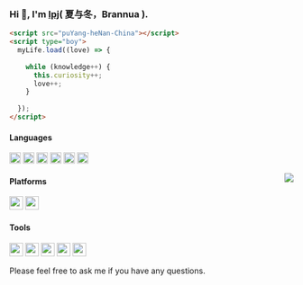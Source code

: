 ### Hi 👋, I'm [lpj](https://brannua.github.io/about/)( 夏与冬，Brannua ).

```html
<script src="puYang-heNan-China"></script>
<script type="boy">
  myLife.load((love) => {
  
    while (knowledge++) {
      this.curiosity++;
      love++;
    }
    
  });
</script>
```

#### Languages

<code><img height="20" src="https://gitee.com/pj-l/imgs-1/raw/master/screenShot/html.png" alt="html" /></code>
<code><img height="20" src="https://gitee.com/pj-l/imgs-1/raw/master/screenShot/css.png" alt="css" /></code>
<code><img height="20" src="https://gitee.com/pj-l/imgs-1/raw/master/screenShot/javascript.png" alt="javascript" /></code>
<code><img height="20" src="https://gitee.com/pj-l/imgs-1/raw/master/screenShot/nodejs.png" alt="nodejs" /></code>
<code><img height="20" src="https://cdn.jsdelivr.net/gh/xmuli/xmuliPic@pic/2020/c%20(3).svg"/></code>
<code><img height="20" src="https://cdn.jsdelivr.net/gh/xmuli/xmuliPic@pic/2020/icons8-c++.svg"/></code>

<a href="https://github.com/Brannua"><img align="right" src="https://github-readme-stats.vercel.app/api?username=Brannua&count_private=true&show_icons=true"/></a>

#### Platforms

<code><img src="https://cdn.jsdelivr.net/gh/xmuli/xmuliPic@pic/2020/linux.svg" width="24"/></code>
<code><img src="https://cdn.jsdelivr.net/gh/xmuli/xmuliPic@pic/2020/Windows.svg" width="24"/></code>

#### Tools

<code><img src="https://cdn.jsdelivr.net/gh/xmuli/xmuliPic@pic/2020/git.svg" width="24"/></code>
<code><img src="https://cdn.jsdelivr.net/gh/xmuli/xmuliPic@pic/2020/vscode.svg" width="24"/></code>
<code><img src="https://cdn.jsdelivr.net/gh/xmuli/xmuliPic@pic/2020/vim-gtk.svg" width="24"/></code>
<code><img src="https://gitee.com/pj-l/imgs-1/raw/master/screenShot/vue.png" width="24"/></code>
<code><img src="https://cdn.jsdelivr.net/gh/xmuli/xmuliPic@pic/2020/gnu.svg" width="24"/></code>

Please feel free to ask me if you have any questions.
